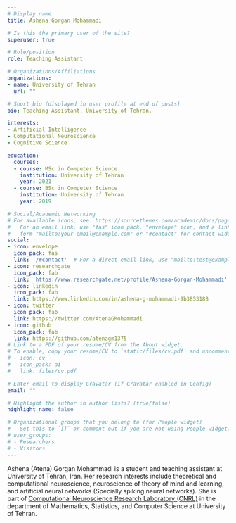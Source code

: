 ```yaml
---
# Display name
title: Ashena Gorgan Mohammadi

# Is this the primary user of the site?
superuser: true

# Role/position
role: Teaching Assistant

# Organizations/Affiliations
organizations:
- name: University of Tehran
  url: ""

# Short bio (displayed in user profile at end of posts)
bio: Teaching Assistant, University of Tehran.

interests:
- Artificial Intelligence
- Computational Neuroscience
- Cognitive Science

education:
  courses:
  - course: MSc in Computer Science
    institution: University of Tehran
    year: 2021
  - course: BSc in Computer Science
    institution: University of Tehran
    year: 2019

# Social/Academic Networking
# For available icons, see: https://sourcethemes.com/academic/docs/page-builder/#icons
#   For an email link, use "fas" icon pack, "envelope" icon, and a link in the
#   form "mailto:your-email@example.com" or "#contact" for contact widget.
social:
- icon: envelope
  icon_pack: fas
  link: '/#contact'  # For a direct email link, use "mailto:test@example.org".
- icon: researchgate
  icon_pack: fab
  link: 'https://www.researchgate.net/profile/Ashena-Gorgan-Mohammadi'
- icon: linkedin
  icon_pack: fab
  link: https://www.linkedin.com/in/ashena-g-mohammadi-9b3853188
- icon: twitter
  icon_pack: fab
  link: https://twitter.com/AtenaGMohammadi
- icon: github
  icon_pack: fab
  link: https://github.com/atenagm1375
# Link to a PDF of your resume/CV from the About widget.
# To enable, copy your resume/CV to `static/files/cv.pdf` and uncomment the lines below.
# - icon: cv
#   icon_pack: ai
#   link: files/cv.pdf

# Enter email to display Gravatar (if Gravatar enabled in Config)
email: ""

# Highlight the author in author lists? (true/false)
highlight_name: false

# Organizational groups that you belong to (for People widget)
#   Set this to `[]` or comment out if you are not using People widget.
# user_groups:
# - Researchers
# - Visitors
---
```


Ashena (Atena) Gorgan Mohammadi is a student and teaching assistant at University of Tehran, Iran.
Her research interests include theoretical and computational neuroscience, neuroscience of theory of mind and learning, and artificial neural networks (Specially spiking neural networks). She is part of [Computational Neuroscience Research Laboratory (CNRL)](https://cnrl.ut.ac.ir/) in the department of Mathematics, Statistics, and Computer Science at University of Tehran.
